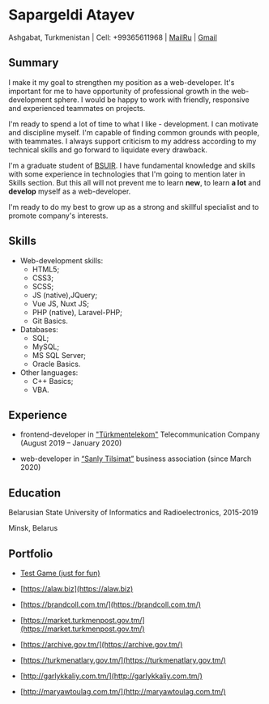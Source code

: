# Sapargeldi Atayev

Ashgabat, Turkmenistan | Cell: +99365611968 | [MailRu](https://e.mail.ru/compose/?mailto=mailto%3Asopa.97%40mail.ru) | [Gmail](https://e.mail.ru/compose/?mailto=mailto%3Asapar.ad3775ag%40gmail.com)

## Summary

I make it my goal to strengthen my position as a web-developer. It's important for me to have opportunity of professional growth in the web-development sphere. I would be happy to work with friendly, responsive and experienced teammates on projects.

I'm ready to spend a lot of time to what I like - development. I can motivate and discipline myself. I'm capable of finding common grounds with people, with teammates. I always support criticism to my address according to my technical skills and go forward to liquidate every drawback.

I'm a graduate student of [BSUIR](https://www.bsuir.by/). I have fundamental knowledge and skills with some experience in technologies that I'm going to mention later in Skills section. But this all will not prevent me to learn **new**, to learn **a lot** and **develop** myself as a web-developer.

I'm ready to do my best to grow up as a strong and skillful specialist and to promote company's interests.

## Skills

* Web-development skills:
    * HTML5;
    * CSS3;
    * SСSS;
    * JS (native),JQuery;
    * Vue JS, Nuxt JS;
    * PHP (native), Laravel-PHP;
    * Git Basics.
* Databases:
    * SQL;
    * MySQL;
    * MS SQL Server;
    * Oracle Basics.
* Other languages:
    * C++ Basics;
    * VBA.

## Experience

* frontend-developer in ["Türkmentelekom"](https://telecom.tm/) Telecommunication Company (August 2019 – January 2020)

* web-developer in [“Sanly Tilsimat”](https://st.com.tm/) business association (since March 2020)

## Education

Belarusian State University of Informatics and Radioelectronics, 2015-2019

Minsk, Belarus

## Portfolio

* [Test Game (just for fun)](https://findpair-f0d76.web.app/)

* [https://alaw.biz](https://alaw.biz)

* [https://brandcoll.com.tm/](https://brandcoll.com.tm/)

* [https://market.turkmenpost.gov.tm/](https://market.turkmenpost.gov.tm/)

* [https://archive.gov.tm/](https://archive.gov.tm/)

* [https://turkmenatlary.gov.tm/](https://turkmenatlary.gov.tm/)

* [http://garlykkaliy.com.tm/](http://garlykkaliy.com.tm/)

* [http://maryawtoulag.com.tm/](http://maryawtoulag.com.tm/)